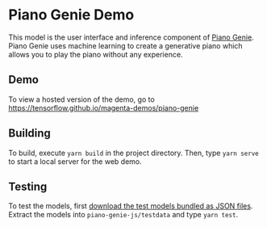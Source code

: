 # Piano Genie Demo

This model is the user interface and inference component of [Piano Genie](https://github.com/tensorflow/magenta/tree/master/magenta/models/piano_genie). Piano Genie uses machine learning to create a generative piano which allows you to play the piano without any experience.

## Demo

To view a hosted version of the demo, go to https://tensorflow.github.io/magenta-demos/piano-genie

## Building

To build, execute `yarn build` in the project directory. Then, type `yarn serve` to start a local server for the web demo.

## Testing

To test the models, first [download the test models bundled as JSON files](https://storage.googleapis.com/magentadata/js/checkpoints/piano_genie/testdata.zip). Extract the models into `piano-genie-js/testdata` and type `yarn test`.
